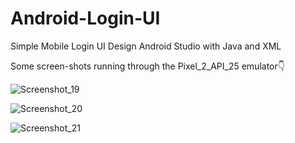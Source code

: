 # Android-Login-UI
Simple Mobile Login UI Design Android Studio with Java and XML

Some screen-shots running through the Pixel_2_API_25 emulator👇

![Screenshot_19](https://user-images.githubusercontent.com/80079235/130822819-38b383be-9fe2-4263-a35a-b11dd6c46e1d.png)

![Screenshot_20](https://user-images.githubusercontent.com/80079235/130822994-925d8371-ff50-4050-b73b-10e8f0852786.png)

![Screenshot_21](https://user-images.githubusercontent.com/80079235/130823018-c45587e4-61cd-4079-97c9-ba7071e20210.png)

